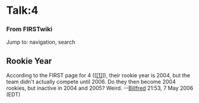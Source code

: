 

# Talk:4

### From FIRSTwiki

Jump to: navigation, search


## Rookie Year

According to the FIRST page for 4
([[[1]](http://www.usfirst.org/frc/map/index.lasso?page=teaminfo&team=4
"http://www.usfirst.org/frc/map/index.lasso?page=teaminfo&team=4" )]), their
rookie year is 2004, but the team didn't actually compete until 2006. Do they
then become 2004 rookies, but inactive in 2004 and 2005? Weird.
--[Billfred](User:Billfred "User:Billfred" ) 21:53, 7 May 2006
(EDT)

